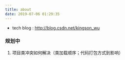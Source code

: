 ```yaml
---
title: about
date: 2019-07-06 01:29:35
---
```


+ tech blog : <http://blog.csdn.net/kingson_wu>

### 规划中
1. 项目类冲突如何解决（类加载顺序；代码打包方式到影响）
